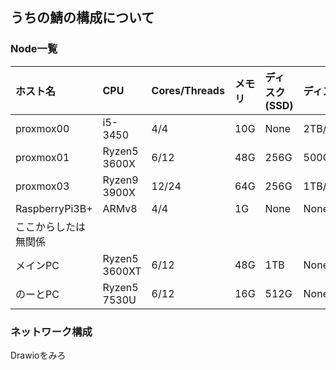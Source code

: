 ## うちの鯖の構成について

### Node一覧

|ホスト名|CPU|Cores/Threads|メモリ|ディスク(SSD)|ディスク(HDD)|
|:---|:---|:---|:---|:---|:---|
|proxmox00|i5-3450|4/4|10G|None|2TB/1TB|
|proxmox01|Ryzen5 3600X|6/12|48G|256G|500G/500G/1TB|
|proxmox03|Ryzen9 3900X|12/24|64G|256G|1TB/1TB|
|RaspberryPi3B+|ARMv8|4/4|1G|None|None|
|ここからしたは無関係
|メインPC|Ryzen5 3600XT|6/12|48G|1TB|None|
|のーとPC|Ryzen5 7530U|6/12|16G|512G|None|

### ネットワーク構成

Drawioをみろ